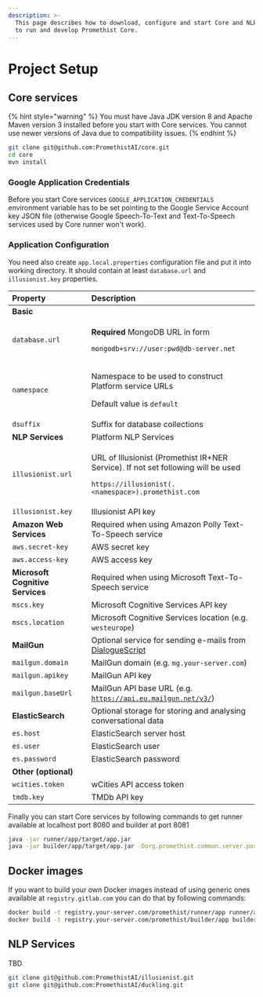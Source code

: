 ```yaml
---
description: >-
  This page describes how to download, configure and start Core and NLP services
  to run and develop Promethist Core.
---
```


# Project Setup

## Core services

{% hint style="warning" %}
You must have Java JDK version 8 and Apache Maven version 3 installed before you start with Core services. You cannot use newer versions of Java due to compatibility issues. 
{% endhint %}

```bash
git clone git@github.com:PromethistAI/core.git
cd core
mvn install
```

### Google Application Credentials

Before you start Core services `GOOGLE_APPLICATION_CREDENTIALS` environment variable has to be set pointing to the Google Service Account key JSON file \(otherwise Google Speech-To-Text and Text-To-Speech services used by Core runner won't work\). 

### Application Configuration

You need also create `app.local.properties` configuration file and put it into working directory. It should contain at least `database.url` and `illusionist.key` properties.

<table>
  <thead>
    <tr>
      <th style="text-align:left">Property</th>
      <th style="text-align:left">Description</th>
    </tr>
  </thead>
  <tbody>
    <tr>
      <td style="text-align:left"><b>Basic</b> 
      </td>
      <td style="text-align:left"></td>
    </tr>
    <tr>
      <td style="text-align:left"><code>database.url</code>
      </td>
      <td style="text-align:left">
        <p><b>Required</b> MongoDB URL in form</p>
        <p><code>mongodb+srv://user:pwd@db-server.net</code>
        </p>
      </td>
    </tr>
    <tr>
      <td style="text-align:left"><code>namespace</code>
      </td>
      <td style="text-align:left">
        <p>Namespace to be used to construct Platform service URLs</p>
        <p>Default value is <code>default</code>
        </p>
      </td>
    </tr>
    <tr>
      <td style="text-align:left"><code>dsuffix</code>
      </td>
      <td style="text-align:left">Suffix for database collections</td>
    </tr>
    <tr>
      <td style="text-align:left"><b>NLP Services</b>
      </td>
      <td style="text-align:left">Platform NLP Services</td>
    </tr>
    <tr>
      <td style="text-align:left"><code>illusionist.url</code>
      </td>
      <td style="text-align:left">
        <p>URL of Illusionist (Promethist IR+NER Service). If not set following will
          be used</p>
        <p><code>https://illusionist(.&lt;namespace&gt;).promethist.com</code>
        </p>
      </td>
    </tr>
    <tr>
      <td style="text-align:left"><code>illusionist.key</code>
      </td>
      <td style="text-align:left">Illusionist API key</td>
    </tr>
    <tr>
      <td style="text-align:left"><b>Amazon Web Services</b>
      </td>
      <td style="text-align:left">Required when using Amazon Polly Text-To-Speech service</td>
    </tr>
    <tr>
      <td style="text-align:left"><code>aws.secret-key</code>
      </td>
      <td style="text-align:left">AWS secret key</td>
    </tr>
    <tr>
      <td style="text-align:left"><code>aws.access-key</code>
      </td>
      <td style="text-align:left">AWS access key</td>
    </tr>
    <tr>
      <td style="text-align:left"><b>Microsoft Cognitive Services</b>
      </td>
      <td style="text-align:left">Required when using Microsoft Text-To-Speech service</td>
    </tr>
    <tr>
      <td style="text-align:left"><code>mscs.key</code>
      </td>
      <td style="text-align:left">Microsoft Cognitive Services API key</td>
    </tr>
    <tr>
      <td style="text-align:left"><code>mscs.location</code>
      </td>
      <td style="text-align:left">Microsoft Cognitive Services location (e.g. <code>westeurope</code>)</td>
    </tr>
    <tr>
      <td style="text-align:left"><b>MailGun</b>
      </td>
      <td style="text-align:left">Optional service for sending e-mails from <a href="../programming/dialoguescript/">DialogueScript</a>
      </td>
    </tr>
    <tr>
      <td style="text-align:left"><code>mailgun.domain</code>
      </td>
      <td style="text-align:left">MailGun domain (e.g. <code>mg.your-server.com</code>)</td>
    </tr>
    <tr>
      <td style="text-align:left"><code>mailgun.apikey</code>
      </td>
      <td style="text-align:left">MailGun API key</td>
    </tr>
    <tr>
      <td style="text-align:left"><code>mailgun.baseUrl</code>
      </td>
      <td style="text-align:left">MailGun API base URL (e.g. <a href="https://api.eu.mailgun.net/v3/"><code>https://api.eu.mailgun.net/v3/</code></a>)</td>
    </tr>
    <tr>
      <td style="text-align:left"><b>ElasticSearch</b>
      </td>
      <td style="text-align:left">Optional storage for storing and analysing conversational data</td>
    </tr>
    <tr>
      <td style="text-align:left"><code>es.host</code>
      </td>
      <td style="text-align:left">ElasticSearch server host</td>
    </tr>
    <tr>
      <td style="text-align:left"><code>es.user</code>
      </td>
      <td style="text-align:left">ElasticSearch user</td>
    </tr>
    <tr>
      <td style="text-align:left"><code>es.password</code>
      </td>
      <td style="text-align:left">ElasticSearch password</td>
    </tr>
    <tr>
      <td style="text-align:left"><b>Other (optional)</b>
      </td>
      <td style="text-align:left"></td>
    </tr>
    <tr>
      <td style="text-align:left"><code>wcities.token</code>
      </td>
      <td style="text-align:left">wCities API access token</td>
    </tr>
    <tr>
      <td style="text-align:left"><code>tmdb.key</code>
      </td>
      <td style="text-align:left">TMDb API key</td>
    </tr>
  </tbody>
</table>

Finally you can start Core services by following commands to get runner available at localhost port 8080 and builder at port 8081

```bash
java -jar runner/app/target/app.jar
java -jar builder/app/target/app.jar -Dorg.promethist.common.server.port=8081
```

## Docker images

If you want to build your own Docker images instead of using generic ones available at `registry.gitlab.com` you can do that by following commands:

```bash
docker build -t registry.your-server.com/promethist/runner/app runner/app
docker build -t registry.your-server.com/promethist/builder/app builder/app
```

## NLP Services

TBD

```bash
git clone git@github.com:PromethistAI/illusionist.git
git clone git@github.com:PromethistAI/duckling.git
```

